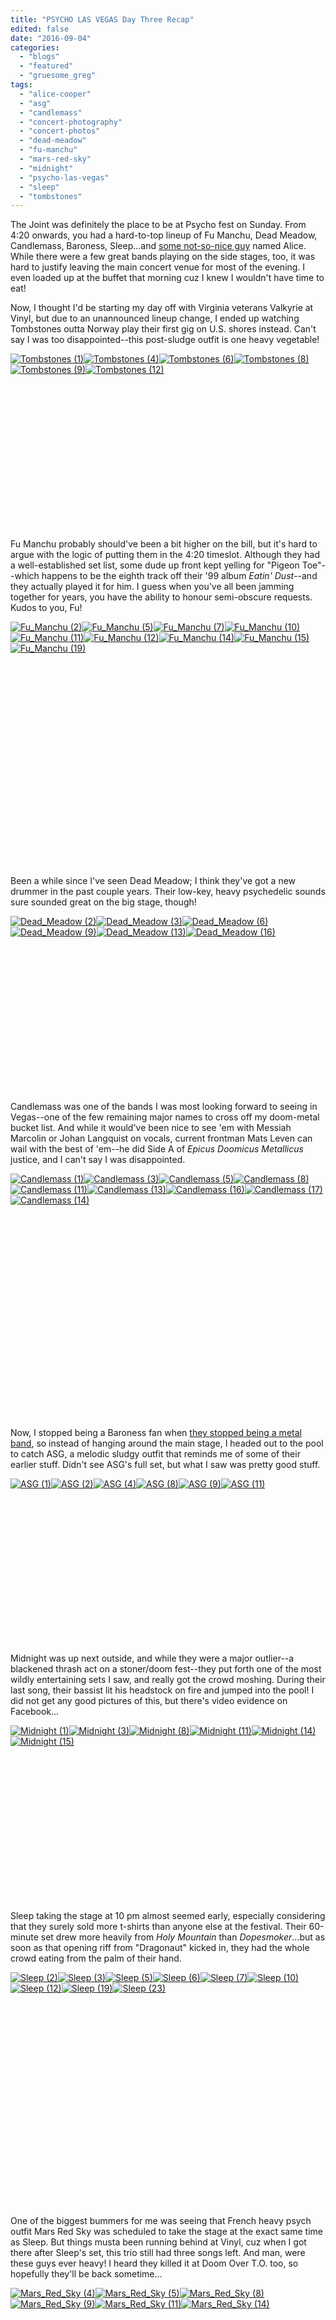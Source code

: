 ```yaml
---
title: "PSYCHO LAS VEGAS Day Three Recap"
edited: false
date: "2016-09-04"
categories:
  - "blogs"
  - "featured"
  - "gruesome_greg"
tags:
  - "alice-cooper"
  - "asg"
  - "candlemass"
  - "concert-photography"
  - "concert-photos"
  - "dead-meadow"
  - "fu-manchu"
  - "mars-red-sky"
  - "midnight"
  - "psycho-las-vegas"
  - "sleep"
  - "tombstones"
---
```


The Joint was definitely the place to be at Psycho fest on Sunday. From 4:20 onwards, you had a hard-to-top lineup of Fu Manchu, Dead Meadow, Candlemass, Baroness, Sleep...and [some not-so-nice guy](https://www.youtube.com/watch?v=KN6ngThqMEs) named Alice. While there were a few great bands playing on the side stages, too, it was hard to justify leaving the main concert venue for most of the evening. I even loaded up at the buffet that morning cuz I knew I wouldn't have time to eat!

Now, I thought I'd be starting my day off with Virginia veterans Valkyrie at Vinyl, but due to an unannounced lineup change, I ended up watching Tombstones outta Norway play their first gig on U.S. shores instead. Can't say I was too disappointed--this post-sludge outfit is one heavy vegetable!

[![Tombstones (1)](https://hellbound.ca/wp-content/uploads/2016/09/Tombstones-1-150x150.jpg)](https://hellbound.ca/wp-content/uploads/2016/09/Tombstones-1.jpg)[![Tombstones (4)](https://hellbound.ca/wp-content/uploads/2016/09/Tombstones-4-150x150.jpg)](https://hellbound.ca/wp-content/uploads/2016/09/Tombstones-4.jpg)[![Tombstones (6)](https://hellbound.ca/wp-content/uploads/2016/09/Tombstones-6-150x150.jpg)](https://hellbound.ca/wp-content/uploads/2016/09/Tombstones-6.jpg)[![Tombstones (8)](https://hellbound.ca/wp-content/uploads/2016/09/Tombstones-8-150x150.jpg)](https://hellbound.ca/wp-content/uploads/2016/09/Tombstones-8.jpg)[![Tombstones (9)](https://hellbound.ca/wp-content/uploads/2016/09/Tombstones-9-150x150.jpg)](https://hellbound.ca/wp-content/uploads/2016/09/Tombstones-9.jpg)[![Tombstones (12)](https://hellbound.ca/wp-content/uploads/2016/09/Tombstones-12-150x150.jpg)](https://hellbound.ca/wp-content/uploads/2016/09/Tombstones-12.jpg)

 

 

 

 

 

 

 

 

Fu Manchu probably should've been a bit higher on the bill, but it's hard to argue with the logic of putting them in the 4:20 timeslot. Although they had a well-established set list, some dude up front kept yelling for "Pigeon Toe"--which happens to be the eighth track off their '99 album _Eatin' Dust_\--and they actually played it for him. I guess when you've all been jamming together for years, you have the ability to honour semi-obscure requests. Kudos to you, Fu!

[![Fu_Manchu (2)](https://hellbound.ca/wp-content/uploads/2016/09/Fu_Manchu-2-150x150.jpg)](https://hellbound.ca/wp-content/uploads/2016/09/Fu_Manchu-2.jpg)[![Fu_Manchu (5)](https://hellbound.ca/wp-content/uploads/2016/09/Fu_Manchu-5-150x150.jpg)](https://hellbound.ca/wp-content/uploads/2016/09/Fu_Manchu-5.jpg)[![Fu_Manchu (7)](https://hellbound.ca/wp-content/uploads/2016/09/Fu_Manchu-7-150x150.jpg)](https://hellbound.ca/wp-content/uploads/2016/09/Fu_Manchu-7.jpg)[![Fu_Manchu (10)](https://hellbound.ca/wp-content/uploads/2016/09/Fu_Manchu-10-150x150.jpg)](https://hellbound.ca/wp-content/uploads/2016/09/Fu_Manchu-10.jpg)[![Fu_Manchu (11)](https://hellbound.ca/wp-content/uploads/2016/09/Fu_Manchu-11-150x150.jpg)](https://hellbound.ca/wp-content/uploads/2016/09/Fu_Manchu-11.jpg)[![Fu_Manchu (12)](https://hellbound.ca/wp-content/uploads/2016/09/Fu_Manchu-12-150x150.jpg)](https://hellbound.ca/wp-content/uploads/2016/09/Fu_Manchu-12.jpg)[![Fu_Manchu (14)](https://hellbound.ca/wp-content/uploads/2016/09/Fu_Manchu-14-150x150.jpg)](https://hellbound.ca/wp-content/uploads/2016/09/Fu_Manchu-14.jpg)[![Fu_Manchu (15)](https://hellbound.ca/wp-content/uploads/2016/09/Fu_Manchu-15-150x150.jpg)](https://hellbound.ca/wp-content/uploads/2016/09/Fu_Manchu-15.jpg)[![Fu_Manchu (19)](https://hellbound.ca/wp-content/uploads/2016/09/Fu_Manchu-19-150x150.jpg)](https://hellbound.ca/wp-content/uploads/2016/09/Fu_Manchu-19.jpg)

 

 

 

 

 

 

 

 

 

 

 

Been a while since I've seen Dead Meadow; I think they've got a new drummer in the past couple years. Their low-key, heavy psychedelic sounds sure sounded great on the big stage, though!

[![Dead_Meadow (2)](https://hellbound.ca/wp-content/uploads/2016/09/Dead_Meadow-2-150x150.jpg)](https://hellbound.ca/wp-content/uploads/2016/09/Dead_Meadow-2.jpg)[![Dead_Meadow (3)](https://hellbound.ca/wp-content/uploads/2016/09/Dead_Meadow-3-150x150.jpg)](https://hellbound.ca/wp-content/uploads/2016/09/Dead_Meadow-3.jpg)[![Dead_Meadow (6)](https://hellbound.ca/wp-content/uploads/2016/09/Dead_Meadow-6-150x150.jpg)](https://hellbound.ca/wp-content/uploads/2016/09/Dead_Meadow-6.jpg)[![Dead_Meadow (9)](https://hellbound.ca/wp-content/uploads/2016/09/Dead_Meadow-9-150x150.jpg)](https://hellbound.ca/wp-content/uploads/2016/09/Dead_Meadow-9.jpg)[![Dead_Meadow (13)](https://hellbound.ca/wp-content/uploads/2016/09/Dead_Meadow-13-150x150.jpg)](https://hellbound.ca/wp-content/uploads/2016/09/Dead_Meadow-13.jpg)[![Dead_Meadow (16)](https://hellbound.ca/wp-content/uploads/2016/09/Dead_Meadow-16-150x150.jpg)](https://hellbound.ca/wp-content/uploads/2016/09/Dead_Meadow-16.jpg)

 

 

 

 

 

 

 

 

Candlemass was one of the bands I was most looking forward to seeing in Vegas--one of the few remaining major names to cross off my doom-metal bucket list. And while it would've been nice to see 'em with Messiah Marcolin or Johan Langquist on vocals, current frontman Mats Leven can wail with the best of 'em--he did Side A of _Epicus Doomicus Metallicus_ justice, and I can't say I was disappointed.

[![Candlemass (1)](https://hellbound.ca/wp-content/uploads/2016/09/Candlemass-1-150x150.jpg)](https://hellbound.ca/wp-content/uploads/2016/09/Candlemass-1.jpg)[![Candlemass (3)](https://hellbound.ca/wp-content/uploads/2016/09/Candlemass-3-150x150.jpg)](https://hellbound.ca/wp-content/uploads/2016/09/Candlemass-3.jpg)[![Candlemass (5)](https://hellbound.ca/wp-content/uploads/2016/09/Candlemass-5-150x150.jpg)](https://hellbound.ca/wp-content/uploads/2016/09/Candlemass-5.jpg)[![Candlemass (8)](https://hellbound.ca/wp-content/uploads/2016/09/Candlemass-8-150x150.jpg)](https://hellbound.ca/wp-content/uploads/2016/09/Candlemass-8.jpg)[![Candlemass (11)](https://hellbound.ca/wp-content/uploads/2016/09/Candlemass-11-150x150.jpg)](https://hellbound.ca/wp-content/uploads/2016/09/Candlemass-11.jpg)[![Candlemass (13)](https://hellbound.ca/wp-content/uploads/2016/09/Candlemass-13-150x150.jpg)](https://hellbound.ca/wp-content/uploads/2016/09/Candlemass-13.jpg)[![Candlemass (16)](https://hellbound.ca/wp-content/uploads/2016/09/Candlemass-16-150x150.jpg)](https://hellbound.ca/wp-content/uploads/2016/09/Candlemass-16.jpg)[![Candlemass (17)](https://hellbound.ca/wp-content/uploads/2016/09/Candlemass-17-150x150.jpg)](https://hellbound.ca/wp-content/uploads/2016/09/Candlemass-17.jpg)[![Candlemass (14)](https://hellbound.ca/wp-content/uploads/2016/09/Candlemass-14-150x150.jpg)](https://hellbound.ca/wp-content/uploads/2016/09/Candlemass-14.jpg)

 

 

 

 

 

 

 

 

 

 

 

Now, I stopped being a Baroness fan when [they stopped being a metal band](https://hellbound.ca/2012/07/another-viewpoint-on-baroness-yellow-and-green/), so instead of hanging around the main stage, I headed out to the pool to catch ASG, a melodic sludgy outfit that reminds me of some of their earlier stuff. Didn't see ASG's full set, but what I saw was pretty good stuff.

[![ASG (1)](https://hellbound.ca/wp-content/uploads/2016/09/ASG-1-150x150.jpg)](https://hellbound.ca/wp-content/uploads/2016/09/ASG-1.jpg)[![ASG (2)](https://hellbound.ca/wp-content/uploads/2016/09/ASG-2-150x150.jpg)](https://hellbound.ca/wp-content/uploads/2016/09/ASG-2.jpg)[![ASG (4)](https://hellbound.ca/wp-content/uploads/2016/09/ASG-4-150x150.jpg)](https://hellbound.ca/wp-content/uploads/2016/09/ASG-4.jpg)[![ASG (8)](https://hellbound.ca/wp-content/uploads/2016/09/ASG-8-150x150.jpg)](https://hellbound.ca/wp-content/uploads/2016/09/ASG-8.jpg)[![ASG (9)](https://hellbound.ca/wp-content/uploads/2016/09/ASG-9-150x150.jpg)](https://hellbound.ca/wp-content/uploads/2016/09/ASG-9.jpg)[![ASG (11)](https://hellbound.ca/wp-content/uploads/2016/09/ASG-11-150x150.jpg)](https://hellbound.ca/wp-content/uploads/2016/09/ASG-11.jpg)

 

 

 

 

 

 

 

 

Midnight was up next outside, and while they were a major outlier--a blackened thrash act on a stoner/doom fest--they put forth one of the most wildly entertaining sets I saw, and really got the crowd moshing. During their last song, their bassist lit his headstock on fire and jumped into the pool! I did not get any good pictures of this, but there's video evidence on Facebook...

[![Midnight (1)](https://hellbound.ca/wp-content/uploads/2016/09/Midnight-1-150x150.jpg)](https://hellbound.ca/wp-content/uploads/2016/09/Midnight-1.jpg)[![Midnight (3)](https://hellbound.ca/wp-content/uploads/2016/09/Midnight-3-150x150.jpg)](https://hellbound.ca/wp-content/uploads/2016/09/Midnight-3.jpg)[![Midnight (8)](https://hellbound.ca/wp-content/uploads/2016/09/Midnight-8-150x150.jpg)](https://hellbound.ca/wp-content/uploads/2016/09/Midnight-8.jpg)[![Midnight (11)](https://hellbound.ca/wp-content/uploads/2016/09/Midnight-11-150x150.jpg)](https://hellbound.ca/wp-content/uploads/2016/09/Midnight-11.jpg)[![Midnight (14)](https://hellbound.ca/wp-content/uploads/2016/09/Midnight-14-150x150.jpg)](https://hellbound.ca/wp-content/uploads/2016/09/Midnight-14.jpg)[![Midnight (15)](https://hellbound.ca/wp-content/uploads/2016/09/Midnight-15-150x150.jpg)](https://hellbound.ca/wp-content/uploads/2016/09/Midnight-15.jpg)

 

 

 

 

 

 

 

 

Sleep taking the stage at 10 pm almost seemed early, especially considering that they surely sold more t-shirts than anyone else at the festival. Their 60-minute set drew more heavily from _Holy Mountain_ than _Dopesmoker_...but as soon as that opening riff from "Dragonaut" kicked in, they had the whole crowd eating from the palm of their hand.

[![Sleep (2)](https://hellbound.ca/wp-content/uploads/2016/09/Sleep-2-150x150.jpg)](https://hellbound.ca/wp-content/uploads/2016/09/Sleep-2.jpg)[![Sleep (3)](https://hellbound.ca/wp-content/uploads/2016/09/Sleep-3-150x150.jpg)](https://hellbound.ca/wp-content/uploads/2016/09/Sleep-3.jpg)[![Sleep (5)](https://hellbound.ca/wp-content/uploads/2016/09/Sleep-5-150x150.jpg)](https://hellbound.ca/wp-content/uploads/2016/09/Sleep-5.jpg)[![Sleep (6)](https://hellbound.ca/wp-content/uploads/2016/09/Sleep-6-150x150.jpg)](https://hellbound.ca/wp-content/uploads/2016/09/Sleep-6.jpg)[![Sleep (7)](https://hellbound.ca/wp-content/uploads/2016/09/Sleep-7-150x150.jpg)](https://hellbound.ca/wp-content/uploads/2016/09/Sleep-7.jpg)[![Sleep (10)](https://hellbound.ca/wp-content/uploads/2016/09/Sleep-10-150x150.jpg)](https://hellbound.ca/wp-content/uploads/2016/09/Sleep-10.jpg)[![Sleep (12)](https://hellbound.ca/wp-content/uploads/2016/09/Sleep-12-150x150.jpg)](https://hellbound.ca/wp-content/uploads/2016/09/Sleep-12.jpg)[![Sleep (19)](https://hellbound.ca/wp-content/uploads/2016/09/Sleep-19-150x150.jpg)](https://hellbound.ca/wp-content/uploads/2016/09/Sleep-19.jpg)[![Sleep (23)](https://hellbound.ca/wp-content/uploads/2016/09/Sleep-23-150x150.jpg)](https://hellbound.ca/wp-content/uploads/2016/09/Sleep-23.jpg)

 

 

 

 

 

 

 

 

 

 

 

One of the biggest bummers for me was seeing that French heavy psych outfit Mars Red Sky was scheduled to take the stage at the exact same time as Sleep. But things musta been running behind at Vinyl, cuz when I got there after Sleep's set, this trio still had three songs left. And man, were these guys ever heavy! I heard they killed it at Doom Over T.O. too, so hopefully they'll be back sometime...

[![Mars_Red_Sky (4)](https://hellbound.ca/wp-content/uploads/2016/09/Mars_Red_Sky-4-150x150.jpg)](https://hellbound.ca/wp-content/uploads/2016/09/Mars_Red_Sky-4.jpg)[![Mars_Red_Sky (5)](https://hellbound.ca/wp-content/uploads/2016/09/Mars_Red_Sky-5-150x150.jpg)](https://hellbound.ca/wp-content/uploads/2016/09/Mars_Red_Sky-5.jpg)[![Mars_Red_Sky (8)](https://hellbound.ca/wp-content/uploads/2016/09/Mars_Red_Sky-8-150x150.jpg)](https://hellbound.ca/wp-content/uploads/2016/09/Mars_Red_Sky-8.jpg)[![Mars_Red_Sky (9)](https://hellbound.ca/wp-content/uploads/2016/09/Mars_Red_Sky-9-150x150.jpg)](https://hellbound.ca/wp-content/uploads/2016/09/Mars_Red_Sky-9.jpg)[![Mars_Red_Sky (11)](https://hellbound.ca/wp-content/uploads/2016/09/Mars_Red_Sky-11-150x150.jpg)](https://hellbound.ca/wp-content/uploads/2016/09/Mars_Red_Sky-11.jpg)[![Mars_Red_Sky (14)](https://hellbound.ca/wp-content/uploads/2016/09/Mars_Red_Sky-14-150x150.jpg)](https://hellbound.ca/wp-content/uploads/2016/09/Mars_Red_Sky-14.jpg)

 

 

 

 

 

 

 

 

Now, my memory card ran out before I could capture all of Alice's antics--some 620 pictures later. But I can tell you that his headlining gig at the Hard Rock was a warm-up for a fall tour that includes [a whole buncha dates in Western Canada](http://www.alicecooper.com/tour-dates/), and from the looks of things, you won't wanna miss it. His 90-minute show culminated in a set of covers honouring dead friends--"Pinball Wizard," "Suffragette City," and when they dropped the Lemmy Kilmister banner and launched into "Ace of Spades," the entire room went fucking nuts. Biggest moshpit of the weekend, bar none. While he had the advantage of stage props and backdrops, there's no denying the man and his band are very entertaining--even when "Elected," the encore that saw larger-than-life Trump and Hillary duke it out on stage, was written way back when for the _1972_ presidential campaign.

[![Alice_Cooper (8)](https://hellbound.ca/wp-content/uploads/2016/09/Alice_Cooper-8-150x150.jpg)](https://hellbound.ca/wp-content/uploads/2016/09/Alice_Cooper-8.jpg)[![Alice_Cooper (12)](https://hellbound.ca/wp-content/uploads/2016/09/Alice_Cooper-12-150x150.jpg)](https://hellbound.ca/wp-content/uploads/2016/09/Alice_Cooper-12.jpg)[![Alice_Cooper (14)](https://hellbound.ca/wp-content/uploads/2016/09/Alice_Cooper-14-150x150.jpg)](https://hellbound.ca/wp-content/uploads/2016/09/Alice_Cooper-14.jpg)[![Alice_Cooper (15)](https://hellbound.ca/wp-content/uploads/2016/09/Alice_Cooper-15-150x150.jpg)](https://hellbound.ca/wp-content/uploads/2016/09/Alice_Cooper-15.jpg)[![Alice_Cooper (18)](https://hellbound.ca/wp-content/uploads/2016/09/Alice_Cooper-18-150x150.jpg)](https://hellbound.ca/wp-content/uploads/2016/09/Alice_Cooper-18.jpg)[![Alice_Cooper (19)](https://hellbound.ca/wp-content/uploads/2016/09/Alice_Cooper-19-150x150.jpg)](https://hellbound.ca/wp-content/uploads/2016/09/Alice_Cooper-19.jpg)[![Alice_Cooper (20)](https://hellbound.ca/wp-content/uploads/2016/09/Alice_Cooper-20-150x150.jpg)](https://hellbound.ca/wp-content/uploads/2016/09/Alice_Cooper-20.jpg)[![Alice_Cooper (23)](https://hellbound.ca/wp-content/uploads/2016/09/Alice_Cooper-23-150x150.jpg)](https://hellbound.ca/wp-content/uploads/2016/09/Alice_Cooper-23.jpg)[![Alice_Cooper (24)](https://hellbound.ca/wp-content/uploads/2016/09/Alice_Cooper-24-150x150.jpg)](https://hellbound.ca/wp-content/uploads/2016/09/Alice_Cooper-24.jpg)[![Alice_Cooper (27)](https://hellbound.ca/wp-content/uploads/2016/09/Alice_Cooper-27-150x150.jpg)](https://hellbound.ca/wp-content/uploads/2016/09/Alice_Cooper-27.jpg)[![Alice_Cooper (28)](https://hellbound.ca/wp-content/uploads/2016/09/Alice_Cooper-28-150x150.jpg)](https://hellbound.ca/wp-content/uploads/2016/09/Alice_Cooper-28.jpg)[![Alice_Cooper (30)](https://hellbound.ca/wp-content/uploads/2016/09/Alice_Cooper-30-150x150.jpg)](https://hellbound.ca/wp-content/uploads/2016/09/Alice_Cooper-30.jpg)[![Alice_Cooper (33)](https://hellbound.ca/wp-content/uploads/2016/09/Alice_Cooper-33-150x150.jpg)](https://hellbound.ca/wp-content/uploads/2016/09/Alice_Cooper-33.jpg)[![Alice_Cooper (37)](https://hellbound.ca/wp-content/uploads/2016/09/Alice_Cooper-37-150x150.jpg)](https://hellbound.ca/wp-content/uploads/2016/09/Alice_Cooper-37.jpg)[![Alice_Cooper (39)](https://hellbound.ca/wp-content/uploads/2016/09/Alice_Cooper-39-150x150.jpg)](https://hellbound.ca/wp-content/uploads/2016/09/Alice_Cooper-39.jpg)[![Alice_Cooper (42)](https://hellbound.ca/wp-content/uploads/2016/09/Alice_Cooper-42-150x150.jpg)](https://hellbound.ca/wp-content/uploads/2016/09/Alice_Cooper-42.jpg)[![Alice_Cooper (44)](https://hellbound.ca/wp-content/uploads/2016/09/Alice_Cooper-44-150x150.jpg)](https://hellbound.ca/wp-content/uploads/2016/09/Alice_Cooper-44.jpg)[![Alice_Cooper (45)](https://hellbound.ca/wp-content/uploads/2016/09/Alice_Cooper-45-150x150.jpg)](https://hellbound.ca/wp-content/uploads/2016/09/Alice_Cooper-45.jpg)[![Alice_Cooper (47)](https://hellbound.ca/wp-content/uploads/2016/09/Alice_Cooper-47-150x150.jpg)](https://hellbound.ca/wp-content/uploads/2016/09/Alice_Cooper-47.jpg)[![Alice_Cooper (2)](https://hellbound.ca/wp-content/uploads/2016/09/Alice_Cooper-2-150x150.jpg)](https://hellbound.ca/wp-content/uploads/2016/09/Alice_Cooper-2.jpg)[![Alice_Cooper (5)](https://hellbound.ca/wp-content/uploads/2016/09/Alice_Cooper-5-150x150.jpg)](https://hellbound.ca/wp-content/uploads/2016/09/Alice_Cooper-5.jpg)

 

 

 

 

 

 

 

 

 

 

 

 

 

 

 

 

 

 

 

 

 

 

 

 

 

I'm still a bit bummed out that this is over. There will be other gigs, other shows, maybe a few festivals...but how the fuck do you top that!? I'm not even sure whether this was a profitable venture; there were good crowds, but not full to capacity--you had room to move around, and to move between venues. But man, this thing was well-run, well-organized, and with the exception of one outfit not pictured, every band I saw put on a killer set. I didn't blow too much money on merch, but suffice to say, I didn't walk away empty-handed, either:

[![psycho_merch_haul (1)](https://hellbound.ca/wp-content/uploads/2016/09/psycho_merch_haul-1.jpg)](https://hellbound.ca/wp-content/uploads/2016/09/psycho_merch_haul-1.jpg)
